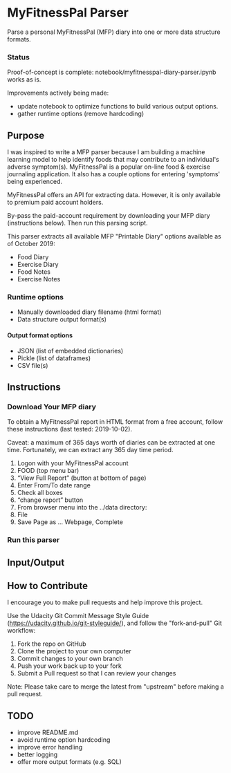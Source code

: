 # MyFitnessPal Parser

Parse a personal MyFitnessPal (MFP) diary into one or more data structure formats.

### Status 
Proof-of-concept is complete: notebook/myfitnesspal-diary-parser.ipynb works as is. 

Improvements actively being made:
* update notebook to optimize functions to build various output options.
* gather runtime options (remove hardcoding)

## Purpose

I was inspired to write a MFP parser because I am building a machine learning model to help identify foods that may contribute to an individual's adverse symptom(s). MyFitnessPal is a popular on-line food & exercise journaling application. It also has a couple options for entering 'symptoms' being experienced.

MyFitnessPal offers an API for extracting data. However, it is only available to premium paid account holders. 

By-pass the paid-account requirement by downloading your MFP diary (instructions below). Then run this parsing script.

This parser extracts all available MFP "Printable Diary" options available as of October 2019:
* Food Diary
* Exercise Diary
* Food Notes
* Exercise Notes

### Runtime options
* Manually downloaded diary filename (html format)
* Data structure output format(s)


#### Output format options
* JSON (list of embedded dictionaries)
* Pickle (list of dataframes)
* CSV file(s)


## Instructions


### Download Your MFP diary
To obtain a MyFitnessPal report in HTML format from a free account, follow these instructions (last tested: 2019-10-02).

Caveat: a maximum of 365 days worth of diaries can be extracted at one time. Fortunately, we can extract any 365 day time period.

1.  Logon with your MyFitnessPal account
1.	FOOD (top menu bar)
2.	“View Full Report” (button at bottom of page) 
3.	Enter From/To date range
4.	Check all boxes
5.	“change report” button
6.	From browser menu into the ../data directory:
  1. File
  2. Save Page as ... Webpage, Complete 


### Run this parser

## Input/Output

## How to Contribute

I encourage you to make pull requests and help improve this project.

Use the Udacity Git Commit Message Style Guide (https://udacity.github.io/git-styleguide/), and follow the "fork-and-pull" Git workflow:

1. Fork the repo on GitHub
1. Clone the project to your own computer
1. Commit changes to your own branch
1. Push your work back up to your fork
1. Submit a Pull request so that I can review your changes

Note: Please take care to merge the latest from "upstream" before making a pull request.


## TODO
* improve README.md
* avoid runtime option hardcoding
* improve error handling
* better logging
* offer more output formats (e.g. SQL)

